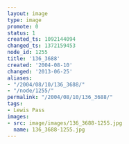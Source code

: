 ```yaml
---
layout: image
type: image
promote: 0
status: 1
created_ts: 1092144094
changed_ts: 1372159453
node_id: 1255
title: '136_3688'
created: '2004-08-10'
changed: '2013-06-25'
aliases:
- "/2004/08/10/136_3688/"
- "/node/1255/"
permalink: "/2004/08/10/136_3688/"
tags:
- Lewis Pass
images:
- src: image/images/136_3688-1255.jpg
  name: 136_3688-1255.jpg
---
```



